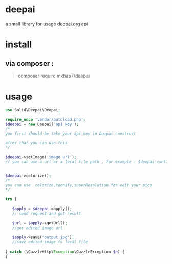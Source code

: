 # deepai

a small library for usage [deepai.org](http://deepai.org) api

# install
## via composer :

> composer require mkhab7/deepai
# usage
```php
use Solid\Deepai\Deepai;

require_once 'vendor/autoload.php';
$deepai = new Deepai('api key');
/*
you first should be take your api-key in Deepai construct 

after that you can use this
*/

$deepai->setImage('image url'); 
// you can use a url or a local file path , for example : $deepai->setImage(new CURLFile('image.jpg'));


$deepai->colorize();
/*
you can use  colorize,toonify,suoerResolution for edit your pics 
*/

try {
   
   $apply = $deepai->apply();
   // send request and get result
   
   $url = $apply->getUrl();
   //get edited image url
   
   $apply->save('output.jpg');
   //save edited image to local file
   
} catch (\GuzzleHttp\Exception\GuzzleException $e) {
}

```


